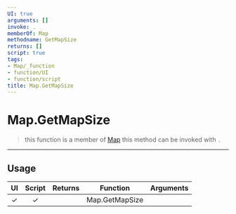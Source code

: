 ```yaml
---
UI: true
arguments: []
invoke: .
memberOf: Map
methodname: GetMapSize
returns: []
script: true
tags:
- Map/_function
- function/UI
- function/script
title: Map.GetMapSize
---
```

# Map.GetMapSize
> this function is a member of [Map](civ-6/lua/Map.md)
> this method can be invoked with `.`
-----
## Usage
|  UI | Script | Returns | Function | Arguments |
|:---:|:------:|-------:|:--------:|:---------|
|✓|✓||Map.GetMapSize||
